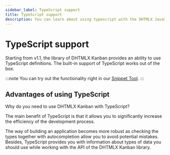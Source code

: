 ```yaml
---
sidebar_label: TypeScript support
title: TypeScript support
description: You can learn about using typescript with the DHTMLX JavaScript Kanban library in the documentation. Browse developer guides and API reference, try out code examples and live demos, and download a free 30-day evaluation version of DHTMLX Kanban.
---
```


# TypeScript support

Starting from v1.1, the library of DHTMLX Kanban provides an ability to use TypeScript definitions. The built-in support of TypeScript works out of the box.

:::note 
You can try out the functionality right in our <a href="https://snippet.dhtmlx.com/2blo6hx8"  target="_blank">Snippet Tool</a>.
:::

## Advantages of using TypeScript

Why do you need to use DHTMLX Kanban with TypeScript?

The main benefit of TypeScript is that it allows you to significantly increase the efficiency of the development process.

The way of building an application becomes more robust as checking the types together with autocompletion allow you to avoid potential mistakes. Besides, TypeScript provides you with information about types of data you should use while working with the API of the DHTMLX Kanban library.
